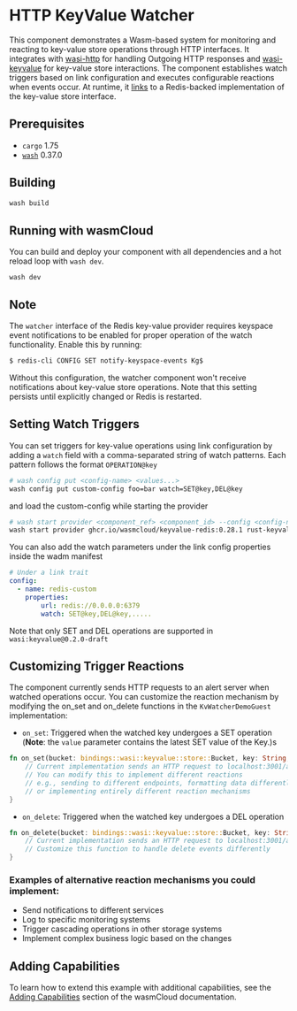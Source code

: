 # HTTP KeyValue Watcher

This component demonstrates a Wasm-based system for monitoring and reacting to key-value store operations through HTTP interfaces. It integrates with [wasi-http](https://github.com/WebAssembly/wasi-http) for handling Outgoing HTTP responses and [wasi-keyvalue](https://github.com/WebAssembly/wasi-keyvalue) for key-value store interactions. The component establishes watch triggers based on link configuration and executes configurable reactions when events occur. At runtime, it [links](https://wasmcloud.com/docs/concepts/linking-components) to a Redis-backed implementation of the key-value store interface.


## Prerequisites

- `cargo` 1.75
- [`wash`](https://wasmcloud.com/docs/installation) 0.37.0

## Building

```bash
wash build
```

## Running with wasmCloud

You can build and deploy your component with all dependencies and a hot reload loop with `wash dev`.

```shell
wash dev
```

## Note
The `watcher` interface of the Redis key-value provider requires keyspace event notifications to be enabled for proper operation of the watch functionality. Enable this by running:
```bash
$ redis-cli CONFIG SET notify-keyspace-events Kg$
``` 
Without this configuration, the watcher component won't receive notifications about key-value store operations. Note that this setting persists until explicitly changed or Redis is restarted.

## Setting Watch Triggers
You can set triggers for key-value operations using link configuration by adding a `watch` field with a comma-separated string of watch patterns. Each pattern follows the format `OPERATION@key`
```bash
# wash config put <config-name> <values...>
wash config put custom-config foo=bar watch=SET@key,DEL@key
```
and load the custom-config while starting the provider
```bash
# wash start provider <component_ref> <component_id> --config <config-name>
wash start provider ghcr.io/wasmcloud/keyvalue-redis:0.28.1 rust-keyvalue-watcher --config custom-config

```
You can also add the watch parameters under the link config properties inside the wadm manifest
```yaml
# Under a link trait
config:
  - name: redis-custom
    properties:
        url: redis://0.0.0.0:6379
        watch: SET@key,DEL@key,.....
```
Note that only SET and DEL operations are supported in `wasi:keyvalue@0.2.0-draft`

## Customizing Trigger Reactions
The component currently sends HTTP requests to an alert server when watched operations occur. You can customize the reaction mechanism by modifying the on_set and on_delete functions in the `KvWatcherDemoGuest` implementation:

- `on_set`: Triggered when the watched key undergoes a SET operation (**Note**: the `value` parameter contains the latest SET value of the Key.)s

```rust
fn on_set(bucket: bindings::wasi::keyvalue::store::Bucket, key: String, value: Vec<u8>) {
    // Current implementation sends an HTTP request to localhost:3001/alert
    // You can modify this to implement different reactions
    // e.g., sending to different endpoints, formatting data differently,
    // or implementing entirely different reaction mechanisms
}
```
- `on_delete`: Triggered when the watched key undergoes a DEL operation

```rust
fn on_delete(bucket: bindings::wasi::keyvalue::store::Bucket, key: String) {
    // Current implementation sends an HTTP request to localhost:3001/alert
    // Customize this function to handle delete events differently
}
```

### Examples of alternative reaction mechanisms you could implement:

- Send notifications to different services
- Log to specific monitoring systems
- Trigger cascading operations in other storage systems
- Implement complex business logic based on the changes

## Adding Capabilities

To learn how to extend this example with additional capabilities, see the [Adding Capabilities](https://wasmcloud.com/docs/tour/adding-capabilities?lang=rust) section of the wasmCloud documentation.
